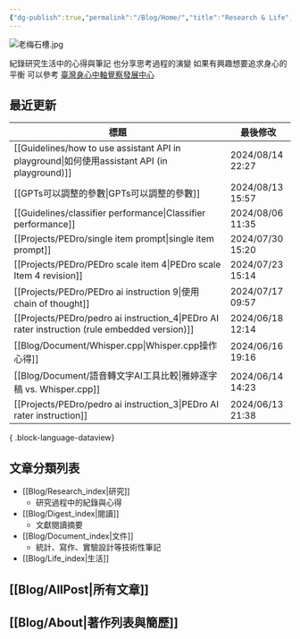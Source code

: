```yaml
---
{"dg-publish":true,"permalink":"/Blog/Home/","title":"Research & Life","contentClasses":"cards","tags":["blog","gardenEntry","gardenEntry","gardenEntry","gardenEntry","gardenEntry","gardenEntry","gardenEntry","gardenEntry"],"created":"2023-02-16T00:00:00.000Z","updated":"2024-04-11T16:22"}
---
```



![老梅石槽.jpg](/img/user/Blog/images/%E8%80%81%E6%A2%85%E7%9F%B3%E6%A7%BD.jpg)

紀錄研究生活中的心得與筆記
也分享思考過程的演變
如果有興趣想要追求身心的平衡
可以參考 [臺灣身心中軸覺察發展中心](https://bmaa.tw)

## 最近更新

| 標題                                                                                               | 最後修改              |
| ------------------------------------------------------------------------------------------------ | ----------------- |
| [[Guidelines/how to use assistant API in playground\|如何使用assistant API (in playground)]]      | 2024/08/14  22:27 |
| [[GPTs可以調整的參數\|GPTs可以調整的參數]]                                                                  | 2024/08/13  15:57 |
| [[Guidelines/classifier performance\|Classifier performance]]                                 | 2024/08/06  11:35 |
| [[Projects/PEDro/single item prompt\|single item prompt]]                                     | 2024/07/30  15:20 |
| [[Projects/PEDro/PEDro scale item 4\|PEDro scale Item 4 revision]]                            | 2024/07/23  15:14 |
| [[Projects/PEDro/PEDro ai instruction 9\|使用chain of thought]]                                 | 2024/07/17  09:57 |
| [[Projects/PEDro/pedro ai instruction_4\|PEDro AI rater instruction (rule embedded version)]] | 2024/06/18  12:14 |
| [[Blog/Document/Whisper.cpp\|Whisper.cpp操作心得]]                                                | 2024/06/16  19:16 |
| [[Blog/Document/語音轉文字AI工具比較\|雅婷逐字稿 vs. Whisper.cpp]]                                          | 2024/06/14  14:23 |
| [[Projects/PEDro/pedro ai instruction_3\|PEDro AI rater instruction]]                         | 2024/06/13  21:38 |

{ .block-language-dataview}

## 文章分類列表

- [[Blog/Research_index\|研究]]
    - 研究過程中的紀錄與心得
- [[Blog/Digest_index\|閱讀]]
    - 文獻閱讀摘要
- [[Blog/Document_index\|文件]]
    - 統計、寫作、實驗設計等技術性筆記
- [[Blog/Life_index\|生活]]

## [[Blog/AllPost\|所有文章]]

## [[Blog/About\|著作列表與簡歷]]
